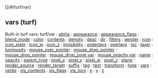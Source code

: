 []{#/turf/var}
## vars (turf)
Built-in turf vars:
turf/var
:   [alpha](#/atom/var/alpha)
:   [appearance](#/atom/var/appearance)
:   [appearance_flags](#/atom/var/appearance_flags)
:   [blend_mode](#/atom/var/blend_mode)
:   [color](#/atom/var/color)
:   [contents](#/atom/var/contents)
:   [density](#/atom/var/density)
:   [desc](#/atom/var/desc)
:   [dir](#/atom/var/dir)
:   [filters](#/atom/var/filters)
:   [gender](#/atom/var/gender)
:   [icon](#/atom/var/icon)
:   [icon_state](#/atom/var/icon_state)
:   [icon_w](#/atom/var/icon_w)
:   [icon_z](#/atom/var/icon_z)
:   [invisibility](#/atom/var/invisibility)
:   [underlays](#/atom/var/underlays)
:   [overlays](#/atom/var/overlays)
:   [loc](#/atom/var/loc)
:   [layer](#/atom/var/layer)
:   [luminosity](#/atom/var/luminosity)
:   [mouse_over_pointer](#/atom/var/mouse_over_pointer)
:   [mouse_drag_pointer](#/atom/var/mouse_drag_pointer)
:   [mouse_drop_pointer](#/atom/var/mouse_drop_pointer)
:   [mouse_drop_zone var](#/atom/var/mouse_drop_zone)
:   [mouse_opacity var](#/atom/var/mouse_opacity)
:   [name](#/atom/var/name)
:   [opacity](#/atom/var/opacity)
:   [parent_type](#/turf/var/parent_type)
:   [pixel_x](#/atom/var/pixel_x)
:   [pixel_y](#/atom/var/pixel_y)
:   [pixel_w](#/atom/var/pixel_w)
:   [pixel_z](#/atom/var/pixel_z)
:   [plane](#/atom/var/plane)
:   [render_source](#/atom/var/render_source)
:   [render_target](#/atom/var/render_target)
:   [suffix](#/atom/var/suffix)
:   [tag](#/datum/var/tag)
:   [text](#/atom/var/text)
:   [transform](#/atom/var/transform)
:   [type](#/datum/var/type)
:   [vars](#/datum/var/vars)
:   [verbs](#/atom/var/verbs)
:   [vis_contents](#/atom/var/vis_contents)
:   [vis_flags](#/atom/var/vis_flags)
:   [vis_locs](#/atom/var/vis_locs)
:   [x](#/atom/var/x)
:   [y](#/atom/var/y)
:   [z](#/atom/var/z)